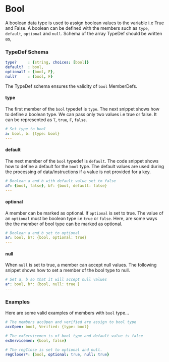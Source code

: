 # Bool

A boolean data type is used to assign boolean values to the variable i.e True and False. A boolean can be defined  with the members such as `type`, `default`, `optional` and `null`. Schema of the array TypeDef should be  written as,&#x20;

### TypeDef Schema

```yaml
type?     : {string, choices: [bool]} 
default?  : bool,
optional? : {bool, F},
null?     : {bool, F}
```

The TypeDef schema ensures the validity of `bool` MemberDefs.

#### type

The first member of the  `bool` typedef is `type`. The next snippet shows how to define a boolean type. We can pass only two values i.e true or false. It can be represented as `T`, `true`, `F`, `false`.

```yaml
# Set type to bool 
a: bool, b: {type: bool}
---
```

#### default

The next member of the `bool` typedef is `default`.  The code snippet shows how to define a default for the `bool` type. The default values are used during the processing of data/instructions if a value is not provided for a key.

```yaml
# Boolean a and b with default value set to false
a?: {bool, false}, b?: {bool, default: false}
---
```

#### optional

A member can be marked as optional. If `optional` is set to true. The value of an `optional` must be boolean type i.e `true` or `false`.  Here, are some ways the the member of bool type can be marked as optional.

```yaml
# Boolean a and b set to optional
a?: bool, b?: {bool, optional: true}
---
```

#### null

When  `null` is set to true, a member can accept null values. The following snippet shows how to set a member of the bool type to null.&#x20;

```yaml
# Set a, b so that it will accept null values  
a*: bool, b*: {bool, null: true }
---
```

### Examples

Here are some valid examples of members with `bool` type...

```yaml
# The members accOpen and verified are assign to bool type
accOpen: bool, Verified: {type: bool}

# The exServicemen is of bool type and default value is false
exServicemen: {bool, false}

# The regClose is set to optional and null.
regClose?*: {bool, optional: true, null: true} 

```
